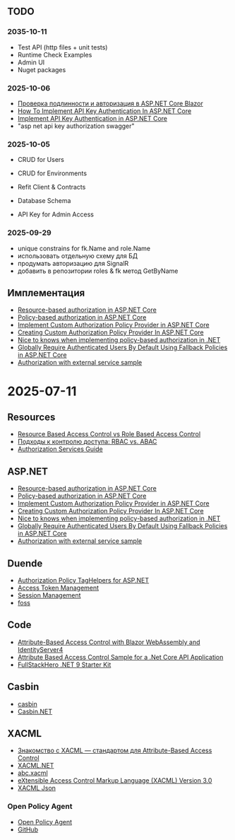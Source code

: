 ## TODO

### 2035-10-11

- Test API (http files + unit tests)
- Runtime Check Examples
- Admin UI
- Nuget packages

### 2025-10-06

- [Проверка подлинности и авторизация в ASP.NET Core Blazor](https://learn.microsoft.com/ru-ru/aspnet/core/blazor/security/?view=aspnetcore-9.0&tabs=visual-studio)
- [How To Implement API Key Authentication In ASP.NET Core](https://www.milanjovanovic.tech/blog/how-to-implement-api-key-authentication-in-aspnet-core)
- [Implement API Key Authentication in ASP.NET Core](https://code-maze.com/aspnetcore-api-key-authentication/)
- "asp net api key authorization swagger"


### 2025-10-05

+ CRUD for Users
+ CRUD for Environments

+ Refit Client & Contracts

+ Database Schema
+ API Key for Admin Access


### 2025-09-29

- unique constrains for fk.Name and role.Name
- использовать отдельную схему для БД
- продумать авторизацию для SignalR
- добавить в репозитории roles & fk метод GetByName

## Имплементация

- [Resource-based authorization in ASP.NET Core](https://learn.microsoft.com/en-us/aspnet/core/security/authorization/resourcebased?view=aspnetcore-9.0)
- [Policy-based authorization in ASP.NET Core](https://learn.microsoft.com/en-us/aspnet/core/security/authorization/policies?view=aspnetcore-9.0)
- [Implement Custom Authorization Policy Provider in ASP.NET Core](https://code-maze.com/aspnetcore-implement-custom-authorization-policy-provider-in-asp-net-core/)
- [Creating Custom Authorization Policy Provider In ASP.NET Core](https://www.c-sharpcorner.com/article/creating-custom-authorization-policy-provider-in-asp-net-code/)
- [Nice to knows when implementing policy-based authorization in .NET](https://timdeschryver.dev/blog/nice-to-knows-when-implementing-policy-based-authorization-in-net)
- [Globally Require Authenticated Users By Default Using Fallback Policies in ASP.NET Core](https://scottsauber.com/2020/01/20/globally-require-authenticated-users-by-default-using-fallback-policies-in-asp-net-core/)
- [Authorization with external service sample](https://github.com/dotnet/AspNetCore.Docs.Samples/tree/main/samples/aspnetcore-authz-with-ext-authz-service)


# 2025-07-11

## Resources

- [Resource Based Access Control vs Role Based Access Control](https://stackoverflow.com/questions/18435219/resource-based-access-control-vs-role-based-access-control)
- [Подходы к контролю доступа: RBAC vs. ABAC](https://habr.com/ru/companies/custis/articles/248649/)
- [Authorization Services Guide](https://www.keycloak.org/docs/latest/authorization_services/index.html)

## ASP.NET

- [Resource-based authorization in ASP.NET Core](https://learn.microsoft.com/en-us/aspnet/core/security/authorization/resourcebased?view=aspnetcore-9.0)
- [Policy-based authorization in ASP.NET Core](https://learn.microsoft.com/en-us/aspnet/core/security/authorization/policies?view=aspnetcore-9.0)
- [Implement Custom Authorization Policy Provider in ASP.NET Core](https://code-maze.com/aspnetcore-implement-custom-authorization-policy-provider-in-asp-net-core/)
- [Creating Custom Authorization Policy Provider In ASP.NET Core](https://www.c-sharpcorner.com/article/creating-custom-authorization-policy-provider-in-asp-net-code/)
- [Nice to knows when implementing policy-based authorization in .NET](https://timdeschryver.dev/blog/nice-to-knows-when-implementing-policy-based-authorization-in-net)
- [Globally Require Authenticated Users By Default Using Fallback Policies in ASP.NET Core](https://scottsauber.com/2020/01/20/globally-require-authenticated-users-by-default-using-fallback-policies-in-asp-net-core/)
- [Authorization with external service sample](https://github.com/dotnet/AspNetCore.Docs.Samples/tree/main/samples/aspnetcore-authz-with-ext-authz-service)

## Duende

- [Authorization Policy TagHelpers for ASP.NET](https://duendesoftware.com/blog/20250422-authorization-policy-tag-helper-aspnetcore-razor-view)
- [Access Token Management](https://github.com/DuendeSoftware/foss/tree/main/access-token-management)
- [Session Management](https://duendesoftware.com/blog/20220406-session-management)
- [foss](https://github.com/DuendeSoftware/foss/tree/main)


## Code

- [Attribute-Based Access Control with Blazor WebAssembly and IdentityServer4](https://code-maze.com/atribute-based-access-control-blazor-webassembly-identityserver4/)
- [Attribute Based Access Control Sample for a .Net Core API Application](https://github.com/venbacodes/ABAC-Sample-for-API)
- [FullStackHero .NET 9 Starter Kit](https://github.com/fullstackhero/dotnet-starter-kit)

##  Casbin

- [casbin](https://github.com/casbin/casbin)
- [Casbin.NET](https://github.com/casbin/Casbin.NET)

## XACML

- [Знакомство с XACML — стандартом для Attribute-Based Access Control](https://habr.com/ru/companies/custis/articles/258861/)
- [XACML.NET](https://github.com/Condeti/XACML.NET/tree/master)
- [abc.xacml](https://github.com/abc-software/abc.xacml)
- [eXtensible Access Control Markup Language (XACML) Version 3.0](https://docs.oasis-open.org/xacml/3.0/xacml-3.0-core-spec-os-en.html)
- [XACML Json](https://docs.oasis-open.org/xacml/xacml-json-http/v1.0/xacml-json-http-v1.0.html)


### Open Policy Agent

- [Open Policy Agent](https://www.openpolicyagent.org/)
- [GitHub](https://github.com/open-policy-agent/opa)




